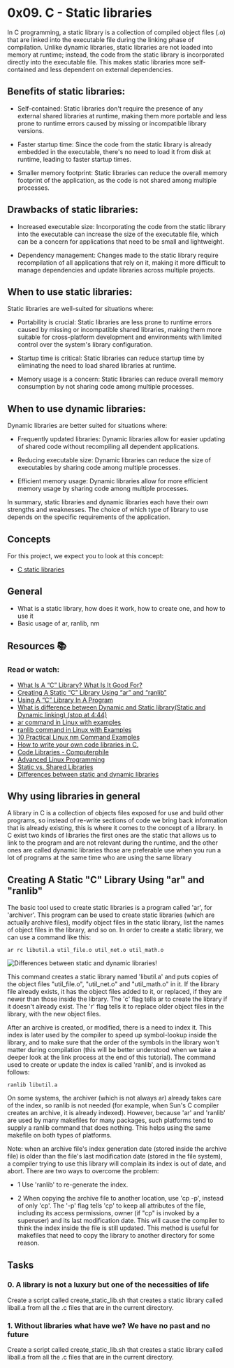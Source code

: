 # 0x09. C - Static libraries

In C programming, a static library is a collection of compiled object files (.o) that are linked into the executable file during the linking phase of compilation. Unlike dynamic libraries, static libraries are not loaded into memory at runtime; instead, the code from the static library is incorporated directly into the executable file. This makes static libraries more self-contained and less dependent on external dependencies.

## Benefits of static libraries:

* Self-contained: Static libraries don't require the presence of any external shared libraries at runtime, making them more portable and less prone to runtime errors caused by missing or incompatible library versions.

* Faster startup time: Since the code from the static library is already embedded in the executable, there's no need to load it from disk at runtime, leading to faster startup times.

* Smaller memory footprint: Static libraries can reduce the overall memory footprint of the application, as the code is not shared among multiple processes.

## Drawbacks of static libraries:

* Increased executable size: Incorporating the code from the static library into the executable can increase the size of the executable file, which can be a concern for applications that need to be small and lightweight.

* Dependency management: Changes made to the static library require recompilation of all applications that rely on it, making it more difficult to manage dependencies and update libraries across multiple projects.

## When to use static libraries:

Static libraries are well-suited for situations where:

* Portability is crucial: Static libraries are less prone to runtime errors caused by missing or incompatible shared libraries, making them more suitable for cross-platform development and environments with limited control over the system's library configuration.

* Startup time is critical: Static libraries can reduce startup time by eliminating the need to load shared libraries at runtime.

* Memory usage is a concern: Static libraries can reduce overall memory consumption by not sharing code among multiple processes.

## When to use dynamic libraries:

Dynamic libraries are better suited for situations where:

* Frequently updated libraries: Dynamic libraries allow for easier updating of shared code without recompiling all dependent applications.

* Reducing executable size: Dynamic libraries can reduce the size of executables by sharing code among multiple processes.

* Efficient memory usage: Dynamic libraries allow for more efficient memory usage by sharing code among multiple processes.

In summary, static libraries and dynamic libraries each have their own strengths and weaknesses. The choice of which type of library to use depends on the specific requirements of the application.

## Concepts

For this project, we expect you to look at this concept:

* [C static libraries](https://medium.com/@StueyGK/what-is-c-static-library-fb895b911db1)

## General

* What is a static library, how does it work, how to create one, and how to use it
* Basic usage of ar, ranlib, nm

## Resources :books:

### Read or watch:

* [What Is A “C” Library? What Is It Good For?](https://docencia.ac.upc.edu/FIB/USO/Bibliografia/unix-c-libraries.html)
* [Creating A Static “C” Library Using “ar” and “ranlib”](https://docencia.ac.upc.edu/FIB/USO/Bibliografia/unix-c-libraries.html)
* [Using A “C” Library In A Program](https://docencia.ac.upc.edu/FIB/USO/Bibliografia/unix-c-libraries.html)
* [What is difference between Dynamic and Static library(Static and Dynamic linking) (stop at 4:44)](https://www.youtube.com/watch?v=eW5he5uFBNM)
* [ar command in Linux with examples](https://www.geeksforgeeks.org/ar-command-in-linux-with-examples/)
* [ranlib command in Linux with Examples](https://www.geeksforgeeks.org/ranlib-command-in-linux-with-examples/?ref=gcse)
* [10 Practical Linux nm Command Examples](https://www.thegeekstuff.com/2012/03/linux-nm-command/)
* [How to write your own code libraries in C.](https://www.youtube.com/watch?v=JbHmin2Wtmc)
* [Code Libraries - Computerphile](https://www.youtube.com/watch?v=FQAQTXE_vt4)
* [Advanced Linux Programming](https://www.youtube.com/playlist?list=PLbu9W4c-C0iDbcWZxA1JUawtUeln0eME9)
* [Static vs. Shared Libraries](https://www.youtube.com/watch?v=-vp9cFQCQCo)
* [Differences between static and dynamic libraries](https://www.linkedin.com/pulse/differences-between-static-dynamic-libraries-gil-posada)

## Why using libraries in general

A library in C is a collection of objects files exposed for use and build other programs, so instead of re-write sections of code we bring back information that is already existing, this is where it comes to the concept of a library. In C exist two kinds of libraries the first ones are the static that allows us to link to the program and are not relevant during the runtime, and the other ones are called dynamic libraries those are preferable use when you run a lot of programs at the same time who are using the same library


## Creating A Static "C" Library Using "ar" and "ranlib"

The basic tool used to create static libraries is a program called 'ar', for 'archiver'. This program can be used to create static libraries (which are actually archive files), modify object files in the static library, list the names of object files in the library, and so on. In order to create a static library, we can use a command like this:

```
ar rc libutil.a util_file.o util_net.o util_math.o
```

![Differences between static and dynamic libraries!](https://media.licdn.com/dms/image/C4D12AQFgOwI9oOkIHQ/article-inline_image-shrink_400_744/0/1608003397374?e=1700697600&v=beta&t=jh8oyvhXibXgCWX8rkxOEHYlK-DGCo3kW0VjIKyTb7Q)

This command creates a static library named 'libutil.a' and puts copies of the object files "util_file.o", "util_net.o" and "util_math.o" in it. If the library file already exists, it has the object files added to it, or replaced, if they are newer than those inside the library. The 'c' flag tells ar to create the library if it doesn't already exist. The 'r' flag tells it to replace older object files in the library, with the new object files.

After an archive is created, or modified, there is a need to index it. This index is later used by the compiler to speed up symbol-lookup inside the library, and to make sure that the order of the symbols in the library won't matter during compilation (this will be better understood when we take a deeper look at the link process at the end of this tutorial). The command used to create or update the index is called 'ranlib', and is invoked as follows:

```
ranlib libutil.a
```

On some systems, the archiver (which is not always ar) already takes care of the index, so ranlib is not needed (for example, when Sun's C compiler creates an archive, it is already indexed). However, because 'ar' and 'ranlib' are used by many makefiles for many packages, such platforms tend to supply a ranlib command that does nothing. This helps using the same makefile on both types of platforms.

Note: when an archive file's index generation date (stored inside the archive file) is older than the file's last modification date (stored in the file system), a compiler trying to use this library will complain its index is out of date, and abort. There are two ways to overcome the problem:

* 1 Use 'ranlib' to re-generate the index.

* 2 When copying the archive file to another location, use 'cp -p', instead of only 'cp'. The '-p' flag tells 'cp' to keep all attributes of the file, including its access permissions, owner (if "cp" is invoked by a superuser) and its last modification date. This will cause the compiler to think the index inside the file is still updated. This method is useful for makefiles that need to copy the library to another directory for some reason.


## Tasks

###  0. A library is not a luxury but one of the necessities of life

Create a script called create_static_lib.sh that creates a static library called liball.a from all the .c files that are in the current directory.

### 1. Without libraries what have we? We have no past and no future

Create a script called create_static_lib.sh that creates a static library called liball.a from all the .c files that are in the current directory.
